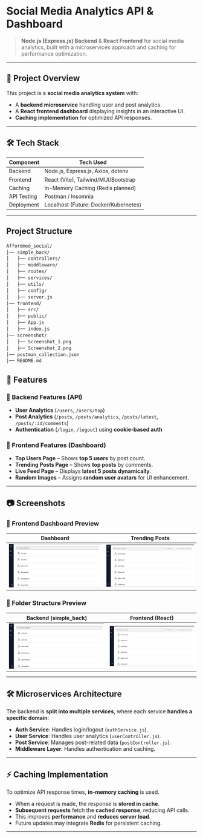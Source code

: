 # Social Media Analytics API & Dashboard

> **Node.js (Express.js) Backend** & **React Frontend** for social media analytics, built with a microservices approach and caching for performance optimization.

---

## 📌 Project Overview

This project is a **social media analytics system** with:

- A **backend microservice** handling user and post analytics.
- A **React frontend dashboard** displaying insights in an interactive UI.
- **Caching implementation** for optimized API responses.

---

## 🛠️ Tech Stack

| Component   | Tech Used                             |
| ----------- | ------------------------------------- |
| Backend     | Node.js, Express.js, Axios, dotenv    |
| Frontend    | React (Vite), Tailwind/MUI/Bootstrap  |
| Caching     | In-Memory Caching (Redis planned)     |
| API Testing | Postman / Insomnia                    |
| Deployment  | Localhost (Future: Docker/Kubernetes) |

---

## Project Structure

```bash
Affordmed_social/
│── simple_back/
│   ├── controllers/
│   ├── middleware/
│   ├── routes/
│   ├── services/
│   ├── utils/
│   ├── config/
│   ├── server.js
│── frontend/
│   ├── src/
│   ├── public/
│   ├── App.js
│   ├── index.js
│── screenshot/
│   ├── Screenshot_1.png
│   ├── Screenshot_2.png
│── postman_collection.json
│── README.md
```

## 🚀 Features

### 📡 Backend Features (API)

- **User Analytics** (`/users`, `/users/top`)
- **Post Analytics** (`/posts`, `/posts/analytics`, `/posts/latest`, `/posts/:id/comments`)
- **Authentication** (`/login`, `/logout`) using **cookie-based auth**

### 🎨 Frontend Features (Dashboard)

- **Top Users Page** – Shows **top 5 users** by post count.
- **Trending Posts Page** – Shows **top posts** by comments.
- **Live Feed Page** – Displays **latest 5 posts dynamically**.
- **Random Images** – Assigns **random user avatars** for UI enhancement.

---

## 📷 Screenshots

### 🔹 Frontend Dashboard Preview

| Dashboard                                                     | Trending Posts                                                     |
| ------------------------------------------------------------- | ------------------------------------------------------------------ |
| ![Dashboard](screenshot/Screenshot%202025-04-04%20130238.png) | ![Trending Posts](screenshot/Screenshot%202025-04-04%20130622.png) |

### 🔹 Folder Structure Preview

| Backend (simple_back)                                       | Frontend (React)                                             |
| ----------------------------------------------------------- | ------------------------------------------------------------ |
| ![Backend](screenshot/Screenshot%202025-04-04%20130238.png) | ![Frontend](screenshot/Screenshot%202025-04-04%20130622.png) |

---

## 🛠️ Microservices Architecture

The backend is **split into multiple services**, where each service **handles a specific domain**:

- **Auth Service**: Handles login/logout (`authService.js`).
- **User Service**: Handles user analytics (`userController.js`).
- **Post Service**: Manages post-related data (`postController.js`).
- **Middleware Layer**: Handles authentication and caching.

---

## ⚡ Caching Implementation

To optimize API response times, **in-memory caching** is used.

- When a request is made, the response is **stored in cache**.
- **Subsequent requests** fetch the **cached response**, reducing API calls.
- This improves **performance** and **reduces server load**.
- Future updates may integrate **Redis** for persistent caching.

---
